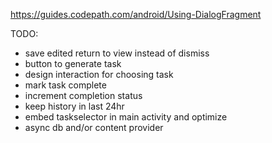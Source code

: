 https://guides.codepath.com/android/Using-DialogFragment

TODO:
- save edited return to view instead of dismiss
- button to generate task
- design interaction for choosing task
- mark task complete
- increment completion status
- keep history in last 24hr
- embed taskselector in main activity and optimize
- async db and/or content provider